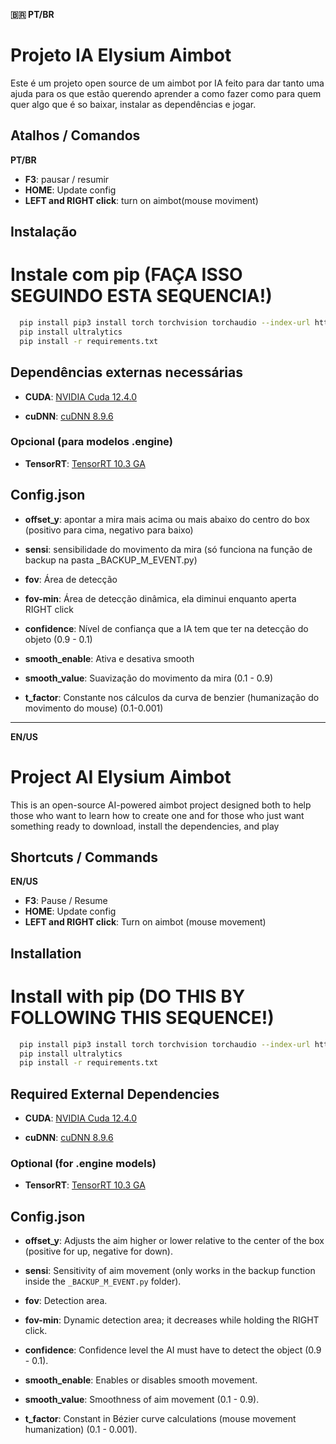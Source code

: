 **🇧🇷 PT/BR**
# Projeto IA Elysium Aimbot


Este é um projeto open source de um aimbot por IA feito para dar tanto uma ajuda para os que estão querendo aprender a como fazer como para quem quer algo que é so baixar, instalar as dependências e jogar.


## Atalhos / Comandos

**PT/BR**

- **F3**: pausar / resumir
- **HOME**: Update config 
- **LEFT and RIGHT click**: turn on aimbot(mouse moviment)


## Instalação

# Instale com pip (FAÇA ISSO SEGUINDO ESTA SEQUENCIA!)

```bash
  pip install pip3 install torch torchvision torchaudio --index-url https://download.pytorch.org/whl/cu124
  pip install ultralytics
  pip install -r requirements.txt
```
## Dependências externas necessárias

- **CUDA**: [NVIDIA Cuda 12.4.0](https://developer.nvidia.com/cuda-12-4-0-download-archive)

- **cuDNN**: [cuDNN 8.9.6](https://developer.nvidia.com/downloads/compute/cudnn/secure/8.9.6/local_installers/12.x/cudnn-windows-x86_64-8.9.6.50_cuda12-archive.zip/)

### Opcional (para modelos .engine)

- **TensorRT**: [TensorRT 10.3 GA](https://developer.nvidia.com/downloads/compute/machine-learning/tensorrt/10.3.0/zip/TensorRT-10.3.0.26.Windows.win10.cuda-12.5.zip)

    
## Config.json


- **offset_y**: apontar a mira mais acima ou mais abaixo do centro do box (positivo para cima, negativo para baixo)

- **sensi**: sensibilidade do movimento da mira (só funciona na função de backup na pasta _BACKUP_M_EVENT.py)

- **fov**: Área de detecção 

- **fov-min**: Área de detecção dinâmica, ela diminui enquanto aperta RIGHT click

- **confidence**: Nível de confiança que a IA tem que ter na detecção do objeto (0.9 - 0.1)

- **smooth_enable**: Ativa e desativa smooth 

- **smooth_value**: Suavização do movimento da mira (0.1 - 0.9)

- **t_factor**: Constante nos cálculos da curva de benzier (humanização do movimento do mouse) (0.1-0.001)

---------------------------

**EN/US**
# Project AI Elysium Aimbot

This is an open-source AI-powered aimbot project designed both to help those who want to learn how to create one and for those who just want something ready to download, install the dependencies, and play

## Shortcuts / Commands

**EN/US**
- **F3**: Pause / Resume
- **HOME**: Update config
- **LEFT and RIGHT click**: Turn on aimbot (mouse movement)


## Installation

# Install with pip (DO THIS BY FOLLOWING THIS SEQUENCE!)

```bash
  pip install pip3 install torch torchvision torchaudio --index-url https://download.pytorch.org/whl/cu124
  pip install ultralytics
  pip install -r requirements.txt
```
## Required External Dependencies

- **CUDA**: [NVIDIA Cuda 12.4.0](https://developer.nvidia.com/cuda-12-4-0-download-archive)

- **cuDNN**: [cuDNN 8.9.6](https://developer.nvidia.com/downloads/compute/cudnn/secure/8.9.6/local_installers/12.x/cudnn-windows-x86_64-8.9.6.50_cuda12-archive.zip/)

### Optional (for .engine models)

- **TensorRT**: [TensorRT 10.3 GA](https://developer.nvidia.com/downloads/compute/machine-learning/tensorrt/10.3.0/zip/TensorRT-10.3.0.26.Windows.win10.cuda-12.5.zip)


## Config.json


- **offset_y**: Adjusts the aim higher or lower relative to the center of the box (positive for up, negative for down).

- **sensi**: Sensitivity of aim movement (only works in the backup function inside the `_BACKUP_M_EVENT.py` folder).

- **fov**: Detection area.

- **fov-min**: Dynamic detection area; it decreases while holding the RIGHT click.

- **confidence**: Confidence level the AI must have to detect the object (0.9 - 0.1).

- **smooth_enable**: Enables or disables smooth movement.

- **smooth_value**: Smoothness of aim movement (0.1 - 0.9).

- **t_factor**: Constant in Bézier curve calculations (mouse movement humanization) (0.1 - 0.001).

